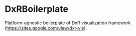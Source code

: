 # DxRBoilerplate
Platform-agnostic boilerplate of DxR visualization framework (https://sites.google.com/view/dxr-vis).

